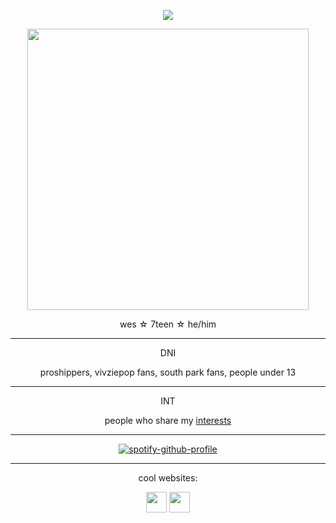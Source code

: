<!-- nooo... don't look at my raw code >___< -->
<!-- genuinely this is just the madwork of man who usually only uses markdown while attempting html .... -->


 
<div align="center">

<p align="center"><img src="https://komarev.com/ghpvc/?username=cometecti&color=657cc2&style=plastic&label=View+Count!"/></p> 

<p align="center"><img src="https://github.com/user-attachments/assets/fe255d76-090c-44ee-81ac-90dc9dea9bb2" height="450"/></a></p>
<p align="center">wes ☆ 7teen ☆ he/him</p>

***
<p align="center"> DNI </p>
<p align="center"> proshippers, vivziepop fans, south park fans, people under 13 </p>

***
<p align="center"> INT </p>
<p align="center"> people who share my <a href="https://cometecti.straw.page/interests">interests</a> </p>

***
[![spotify-github-profile](https://spotify-github-profile.kittinanx.com/api/view?uid=lnsqq008qgesjwmrw5ezq1c5b&cover_image=true&theme=novatorem&show_offline=true&background_color=324a22&interchange=false&bar_color=699454&bar_color_cover=false)](https://github.com/kittinan/spotify-github-profile)
***

<p align="center">cool websites:

<p align="center"><a href="https://smokepowered.com"><img src="http://smokepowered.com/smoke.gif" height="33"/></a> 
<a href="https://epicblazed.com"><img src="http://smokepowered.com/EpicBlazedButton.png" height="33"/></a>
